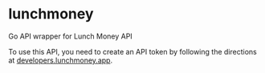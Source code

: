 # lunchmoney

Go API wrapper for Lunch Money API

To use this API, you need to create an API token by following the directions at [developers.lunchmoney.app](https://developers.lunchmoney.app/).

